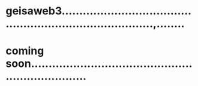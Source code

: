 # geisaweb3...............................................................................,........
# coming soon.....................................................................
